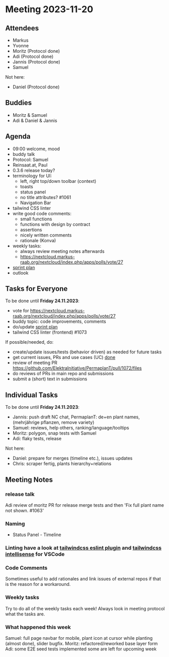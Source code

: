 # Meeting 2023-11-20

## Attendees

- Markus
- Yvonne
- Moritz (Protocol done)
- Adi (Protocol done)
- Jannis (Protocol done)
- Samuel

Not here:

- Daniel (Protocol done)

## Buddies

- Moritz & Samuel
- Adi & Daniel & Jannis

## Agenda

- 09:00 welcome, mood
- buddy talk
- Protocol: Samuel
- Reinsaat.at, Paul
- 0.3.6 release today?
- terminology for UI:
  - left, right top/down toolbar (context)
  - toasts
  - status panel
  - no title attributes? #1061
  - Navigation Bar
- tailwind CSS linter
- write good code comments:
  - small functions
  - functions with design by contract
  - assertions
  - nicely written comments
  - rationale (Konva)
- weekly tasks:
  - always review meeting notes afterwards
  - https://nextcloud.markus-raab.org/nextcloud/index.php/apps/polls/vote/27
- [sprint plan](https://github.com/orgs/ElektraInitiative/projects/4/)
- outlook

## Tasks for Everyone

To be done until **Friday 24.11.2023**:

- vote for https://nextcloud.markus-raab.org/nextcloud/index.php/apps/polls/vote/27
- buddy topic: code improvements, comments
- do/update [sprint plan](https://github.com/orgs/ElektraInitiative/projects/4/)
- tailwind CSS linter (frontend) #1073

If possible/needed, do:

- create/update issues/tests (behavior driven) as needed for future tasks
- get current issues, PRs and use cases (UC) [done](../usecases/README.md)
- review of meeting PR https://github.com/ElektraInitiative/PermaplanT/pull/1072/files
- do reviews of PRs in main repo and submissions
- submit a (short) text in submissions

## Individual Tasks

To be done until **Friday 24.11.2023**:

- Jannis: push draft NC chat, PermaplanT: de+en plant names, (mehrjährige pflanzen, remove variety)
- Samuel: reviews, help others, ranking/language/tooltips
- Moritz: polygon, snap tests with Samuel
- Adi: flaky tests, release

Not here:

- Daniel: prepare for merges (timeline etc.), issues updates
- Chris: scraper fertig, plants hierarchy+relations

## Meeting Notes

### release talk

Adi review of moritz PR for release merge tests and then 'Fix full plant name not shown. #1063'

### Naming

- Status Panel - Timeline

### Linting have a look at [tailwindcss eslint plugin](https://www.npmjs.com/package/eslint-plugin-tailwindcss) and [tailwindcss intellisense](https://marketplace.visualstudio.com/items?itemName=bradlc.vscode-tailwindcss) for VSCode

### Code Comments

Sometimes useful to add rationales and link issues of external repos if that is the reason for a workaround.

### Weekly tasks

Try to do all of the weekly tasks each week!
Always look in meeting protocol what the tasks are.

### What happened this week

Samuel: full page navbar for mobile, plant icon at cursor while planting (almost done), slider bugfix.
Moritz: refactored/reworked base layer form
Adi: some E2E seed tests implemented some are left for upcoming week
